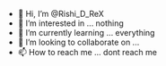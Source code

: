 - 👋 Hi, I’m @Rishi_D_ReX
- 👀 I’m interested in ... nothing
- 🌱 I’m currently learning ... everything
- 💞️ I’m looking to collaborate on ... 
- 📫 How to reach me ... dont reach me 

<!---
Rishi18523/Rishi18523 is a ✨ special ✨ repository because its `README.md` (this file) appears on your GitHub profile.
You can click the Preview link to take a look at your changes.
--->
